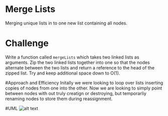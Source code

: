 # Merge Lists
Merging unique lists in to one new list containing all nodes.

# Challenge
Write a function called `mergeLists` which takes two linked lists as arguments. Zip the two linked lists together into one so that the nodes alternate between the two lists and return a reference to the head of the zipped list. Try and keep additional space down to O(1). 

#Approach and Efficiency
Initally we were looking to loop over lists inserting copies of nodes from one into the other. Now we are looking to simply point between nodes with out truly creatign or destroying, but temporarliy renaming nodes to store them during reassignment.

#UML
![alt text](code-challenges/401/Data-Structures/linkedList/llMerge/zipmerge.jpg "whiteboarding")